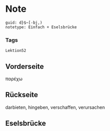 # Note
```
guid: d}$~[-bj,)
notetype: Einfach + Eselsbrücke
```

### Tags
```
Lektion52
```

## Vorderseite
παρέχω

## Rückseite
darbieten, hingeben, verschaffen, verursachen

## Eselsbrücke

